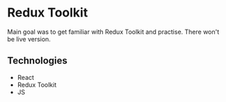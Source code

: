# Redux Toolkit

Main goal was to get familiar with Redux Toolkit and practise. There won't be live version.

## Technologies

- React
- Redux Toolkit
- JS

